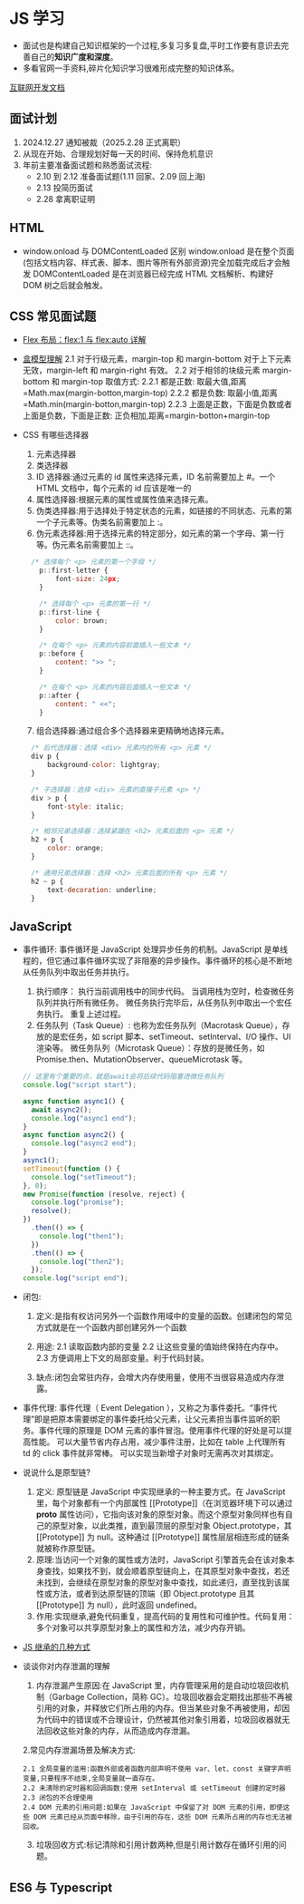 <!--
 * @Author: TerryMin
 * @Date: 2024-12-31 13:59:33
 * @LastEditors: TerryMin
 * @LastEditTime: 2025-03-05 09:35:13
 * @Description: file not
-->

# JS 学习

- 面试也是构建自己知识框架的一个过程,多复习多复盘,平时工作要有意识去完善自己的**知识广度和深度**。
- 多看官网一手资料,碎片化知识学习很难形成完整的知识体系。

[互联网开发文档](https://wangdoc.com/)

## 面试计划

1.  2024.12.27 通知被裁（2025.2.28 正式离职）
2.  从现在开始、合理规划好每一天的时间、保持危机意识
3.  年前主要准备面试题和熟悉面试流程:
    - 2.10 到 2.12 准备面试题(1.11 回家、2.09 回上海)
    - 2.13 投简历面试
    - 2.28 拿离职证明

## HTML

- window.onload 与 DOMContentLoaded 区别
  window.onload 是在整个页面(包括文档内容、样式表、脚本、图片等所有外部资源)完全加载完成后才会触发
  DOMContentLoaded 是在浏览器已经完成 HTML 文档解析、构建好 DOM 树之后就会触发。

## CSS 常见面试题

- [Flex 布局：flex:1 与 flex:auto 详解](https://www.cnblogs.com/terrymin/p/14654621.html)

- [盒模型理解](https://www.cnblogs.com/terrymin/p/14586108.html)
  2.1 对于行级元素，margin-top 和 margin-bottom 对于上下元素无效，margin-left 和 margin-right 有效。
  2.2 对于相邻的块级元素 margin-bottom 和 margin-top 取值方式:
  2.2.1 都是正数: 取最大值,距离=Math.max(margin-botton,margin-top)
  2.2.2 都是负数: 取最小值,距离=Math.min(margin-botton,margin-top)
  2.2.3 上面是正数，下面是负数或者 上面是负数，下面是正数: 正负相加,距离=margin-botton+margin-top

- CSS 有哪些选择器

  1.  元素选择器
  2.  类选择器
  3.  ID 选择器:通过元素的 id 属性来选择元素，ID 名前需要加上 #。一个 HTML 文档中，每个元素的 id 应该是唯一的
  4.  属性选择器:根据元素的属性或属性值来选择元素。
  5.  伪类选择器:用于选择处于特定状态的元素，如链接的不同状态、元素的第一个子元素等。伪类名前需要加上 :。
  6.  伪元素选择器:用于选择元素的特定部分，如元素的第一个字母、第一行等。伪元素名前需要加上 ::。

  ```js
    /* 选择每个 <p> 元素的第一个字母 */
      p::first-letter {
          font-size: 24px;
      }

      /* 选择每个 <p> 元素的第一行 */
      p::first-line {
          color: brown;
      }

      /* 在每个 <p> 元素的内容前面插入一些文本 */
      p::before {
          content: ">> ";
      }

      /* 在每个 <p> 元素的内容后面插入一些文本 */
      p::after {
          content: " <<";
      }
  ```

  7.  组合选择器:通过组合多个选择器来更精确地选择元素。

  ```js
    /* 后代选择器：选择 <div> 元素内的所有 <p> 元素 */
    div p {
        background-color: lightgray;
    }

    /* 子选择器：选择 <div> 元素的直接子元素 <p> */
    div > p {
        font-style: italic;
    }

    /* 相邻兄弟选择器：选择紧跟在 <h2> 元素后面的 <p> 元素 */
    h2 + p {
        color: orange;
    }

    /* 通用兄弟选择器：选择 <h2> 元素后面的所有 <p> 元素 */
    h2 ~ p {
        text-decoration: underline;
    }
  ```

## JavaScript

- 事件循环:
  事件循环是 JavaScript 处理异步任务的机制。JavaScript 是单线程的，但它通过事件循环实现了非阻塞的异步操作。事件循环的核心是不断地从任务队列中取出任务并执行。

  1.  执行顺序：
      执行当前调用栈中的同步代码。
      当调用栈为空时，检查微任务队列并执行所有微任务。
      微任务执行完毕后，从任务队列中取出一个宏任务执行。
      重复上述过程。
  2.  任务队列（Task Queue）:
      也称为宏任务队列（Macrotask Queue），存放的是宏任务，如 script 脚本、setTimeout、setInterval、I/O 操作、UI 渲染等。
      微任务队列（Microtask Queue）：存放的是微任务，如 Promise.then、MutationObserver、queueMicrotask 等。

  ```js
  // 这里有个重要的点，就是await会将后续代码阻塞进微任务队列
  console.log("script start");

  async function async1() {
    await async2();
    console.log("async1 end");
  }
  async function async2() {
    console.log("async2 end");
  }
  async1();
  setTimeout(function () {
    console.log("setTimeout");
  }, 0);
  new Promise(function (resolve, reject) {
    console.log("promise");
    resolve();
  })
    .then(() => {
      console.log("then1");
    })
    .then(() => {
      console.log("then2");
    });
  console.log("script end");
  ```

- 闭包:

  1. 定义:是指有权访问另外一个函数作用域中的变量的函数。创建闭包的常见方式就是在一个函数内部创建另外一个函数

  2. 用途:
     2.1 读取函数内部的变量
     2.2 让这些变量的值始终保持在内存中。
     2.3 方便调用上下文的局部变量。利于代码封装。

  3. 缺点:闭包会常驻内存，会增大内存使用量，使用不当很容易造成内存泄露。

- 事件代理:
  事件代理（ Event Delegation ），又称之为事件委托。“事件代理”即是把原本需要绑定的事件委托给父元素，让父元素担当事件监听的职务。事件代理的原理是 DOM 元素的事件冒泡。使用事件代理的好处是可以提高性能。
  可以大量节省内存占用，减少事件注册，比如在 table 上代理所有 td 的 click 事件就非常棒。
  可以实现当新增子对象时无需再次对其绑定。

- 说说什么是原型链?

  1.  定义: 原型链是 JavaScript 中实现继承的一种主要方式。在 JavaScript 里，每个对象都有一个内部属性 [[Prototype]]（在浏览器环境下可以通过 **proto** 属性访问），它指向该对象的原型对象。而这个原型对象同样也有自己的原型对象，以此类推，直到最顶层的原型对象 Object.prototype，其 [[Prototype]] 为 null。这种通过 [[Prototype]] 属性层层相连形成的链条就被称作原型链。
  2.  原理:当访问一个对象的属性或方法时，JavaScript 引擎首先会在该对象本身查找，如果找不到，就会顺着原型链向上，在其原型对象中查找，若还未找到，会继续在原型对象的原型对象中查找，如此递归，直至找到该属性或方法，或者到达原型链的顶端（即 Object.prototype 且其 [[Prototype]] 为 null），此时返回 undefined。
  3.  作用:实现继承,避免代码重复，提高代码的复用性和可维护性。代码复用：多个对象可以共享原型对象上的属性和方法，减少内存开销。

- [JS 继承的几种方式](https://www.cnblogs.com/terrymin/p/14630479.html)

- 谈谈你对内存泄漏的理解

  1. 内存泄漏产生原因:在 JavaScript 里，内存管理采用的是自动垃圾回收机制（Garbage Collection，简称 GC）。垃圾回收器会定期找出那些不再被引用的对象，并释放它们所占用的内存。但当某些对象不再被使用，却因为代码中的错误或不合理设计，仍然被其他对象引用着，垃圾回收器就无法回收这些对象的内存，从而造成内存泄漏。

  2.常见内存泄漏场景及解决方式:

      2.1 全局变量的滥用:函数外部或者函数内部声明不使用 var、let、const 关键字声明变量,只要程序不结束,全局变量就一直存在。
      2.2 未清除的定时器和回调函数:使用 setInterval 或 setTimeout 创建的定时器
      2.3 闭包的不合理使用
      2.4 DOM 元素的引用问题:如果在 JavaScript 中保留了对 DOM 元素的引用，即使这些 DOM 元素已经从页面中移除，由于引用的存在，这些 DOM 元素所占用的内存也无法被回收。

  3. 垃圾回收方式:标记清除和引用计数两种,但是引用计数存在循环引用的问题。

## ES6 与 Typescript

